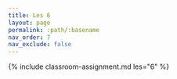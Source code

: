 ```yaml
---
title: Les 6
layout: page
permalink: :path/:basename
nav_order: 7
nav_exclude: false
---
```


{% include classroom-assignment.md les="6" %}





